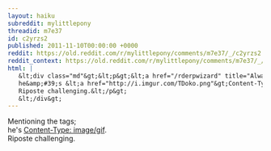 ```yaml
---
layout: haiku
subreddit: mylittlepony
threadid: m7e37
id: c2yrzs2
published: 2011-11-10T00:00:00 +0000
reddit: https://old.reddit.com/r/mylittlepony/comments/m7e37/_/c2yrzs2
reddit_context: https://old.reddit.com/r/mylittlepony/comments/m7e37/_/c2yrzs2?context=3
html: |
   &lt;div class="md"&gt;&lt;p&gt;&lt;a href="/rderpwizard" title="Always Relevant / Sharing Is Celebrating / Paper Bag Princess"&gt;&lt;/a&gt; Mentioning the tags;&lt;br/&gt;
   he&amp;#39;s &lt;a href="http://i.imgur.com/TDoko.png"&gt;Content-Type: image/gif&lt;/a&gt;.&lt;br/&gt;
   Riposte challenging.&lt;/p&gt;
   &lt;/div&gt;
---
```


[](/rderpwizard "Always Relevant / Sharing Is Celebrating / Paper Bag Princess") Mentioning the tags;  
he's [Content-Type: image/gif](http://i.imgur.com/TDoko.png).  
Riposte challenging.